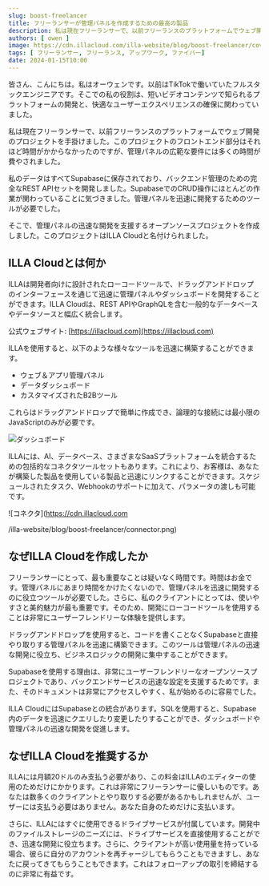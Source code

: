 ```yaml
---
slug: boost-freelancer
title: フリーランサーが管理パネルを作成するための最高の製品
description: 私は現在フリーランサーで、以前フリーランスのプラットフォームでウェブ開発のプロジェクトを手掛けました。
authors: [ owen ]
image: https://cdn.illacloud.com/illa-website/blog/boost-freelancer/cover.webp
tags: [ フリーランサー, フリーランス, アップワーク, ファイバー]
date: 2024-01-15T10:00
---
```


皆さん、こんにちは。私はオーウェンです。以前はTikTokで働いていたフルスタックエンジニアです。そこでの私の役割は、短いビデオコンテンツで知られるプラットフォームの開発と、快適なユーザーエクスペリエンスの確保に関わっていました。

私は現在フリーランサーで、以前フリーランスのプラットフォームでウェブ開発のプロジェクトを手掛けました。このプロジェクトのフロントエンド部分はそれほど時間がかからなかったのですが、管理パネルの広範な要件には多くの時間が費やされました。

私のデータはすべてSupabaseに保存されており、バックエンド管理のための完全なREST APIセットを開発しました。SupabaseでのCRUD操作にほとんどの作業が関わっていることに気づきました。管理パネルを迅速に開発するためのツールが必要でした。

そこで、管理パネルの迅速な開発を支援するオープンソースプロジェクトを作成しました。このプロジェクトはILLA Cloudと名付けられました。

## ILLA Cloudとは何か

ILLAは開発者向けに設計されたローコードツールで、ドラッグアンドドロップのインターフェースを通じて迅速に管理パネルやダッシュボードを開発することができます。ILLA Cloudは、REST APIやGraphQLを含む一般的なデータベースやデータソースと幅広く統合します。

公式ウェブサイト: [https://illacloud.com](https://illacloud.com)

ILLAを使用すると、以下のような様々なツールを迅速に構築することができます。

- ウェブ＆アプリ管理パネル
- データダッシュボード
- カスタマイズされたB2Bツール

これらはドラッグアンドドロップで簡単に作成でき、論理的な接続には最小限のJavaScriptのみが必要です。

![ダッシュボード](https://cdn.illacloud.com/illa-website/blog/boost-freelancer/dashboard.png)

ILLAには、AI、データベース、さまざまなSaaSプラットフォームを統合するための包括的なコネクタツールセットもあります。これにより、お客様は、あなたが構築した製品を使用している製品と迅速にリンクすることができます。スケジュールされたタスク、Webhookのサポートに加えて、パラメータの渡しも可能です。

![コネクタ](https://cdn.illacloud.com

/illa-website/blog/boost-freelancer/connector.png)

## なぜILLA Cloudを作成したか

フリーランサーにとって、最も重要なことは疑いなく時間です。時間はお金です。管理パネルにあまり時間をかけたくないので、管理パネルを迅速に開発するのに役立つツールが必要でした。さらに、私のクライアントにとっては、使いやすさと美的魅力が最も重要です。そのため、開発にローコードツールを使用することは非常にユーザーフレンドリーな体験を提供します。

ドラッグアンドドロップを使用すると、コードを書くことなくSupabaseと直接やり取りする管理パネルを迅速に構築できます。このツールは管理パネルの迅速な開発に役立ち、ビジネスロジックの開発に集中することができます。

Supabaseを使用する理由は、非常にユーザーフレンドリーなオープンソースプロジェクトであり、バックエンドサービスの迅速な設定を支援するためです。また、そのドキュメントは非常にアクセスしやすく、私が始めるのに容易でした。

ILLA CloudにはSupabaseとの統合があります。SQLを使用すると、Supabase内のデータを迅速にクエリしたり変更したりすることができ、ダッシュボードや管理パネルの迅速な開発を促進します。

## なぜILLA Cloudを推奨するか

ILLAには月額20ドルのみ支払う必要があり、この料金はILLAのエディターの使用のためだけにかかります。これは非常にフリーランサーに優しいものです。あなたは数多くのクライアントとやり取りする必要があるかもしれませんが、ユーザーには支払う必要はありません。あなた自身のためだけに支払います。

さらに、ILLAにはすぐに使用できるドライブサービスが付属しています。開発中のファイルストレージのニーズには、ドライブサービスを直接使用することができ、迅速な開発に役立ちます。さらに、クライアントが高い使用量を持っている場合、彼らに自分のアカウントを再チャージしてもらうこともできますし、あなたに戻ってきてもらうこともできます。これはフォローアップの取引を締結するのに非常に有益です。